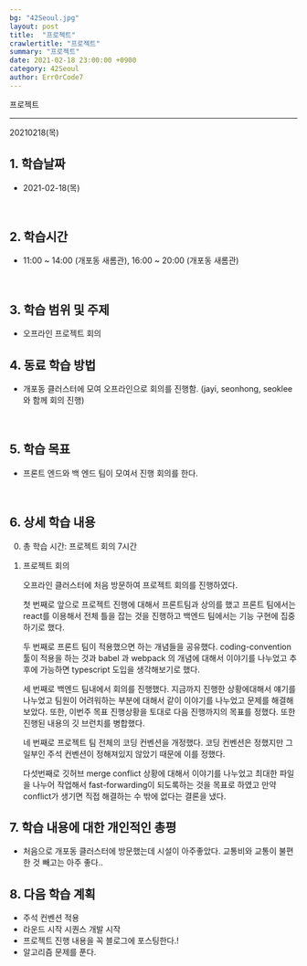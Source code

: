 ```yaml
---
bg: "42Seoul.jpg"
layout: post
title:  "프로젝트"
crawlertitle: "프로젝트"
summary: "프로젝트"
date: 2021-02-18 23:00:00 +0900
category: 42Seoul
author: Err0rCode7
---
```


프로젝트

---

20210218(목)

## 1. 학습날짜

- 2021-02-18(목)
<br>

## 2. 학습시간

- 11:00 ~ 14:00 (개포동 새롬관), 16:00 ~ 20:00 (개포동 새롬관)
<br>

## 3. 학습 범위 및 주제

- 오프라인 프로젝트 회의

## 4. 동료 학습 방법

- 개포동 클러스터에 모여 오프라인으로 회의를 진행함. (jayi, seonhong, seoklee와 함께 회의 진행)
<br>

## 5. 학습 목표

- 프론트 엔드와 백 엔드 팀이 모여서 진행 회의를 한다.

<br>

## 6. 상세 학습 내용

0. 총 학습 시간: 프로젝트 회의 7시간

1. 프로젝트 회의

	오프라인 클러스터에 처음 방문하여 프로젝트 회의를 진행하였다.

	첫 번째로 앞으로 프로젝트 진행에 대해서 프론트팀과 상의를 했고 프론트 팀에서는 react를 이용해서 전체 틀을 잡는 것을 진행하고 백엔드 팀에서는 기능 구현에 집중하기로 했다.

	두 번째로 프론트 팀이 적용했으면 하는 개념들을 공유했다. coding-convention 툴이 적용을 하는 것과 babel 과 webpack 의 개념에 대해서 이야기를 나누었고 추후에 가능하면 typescript 도입을 생각해보기로 했다.

	세 번째로 백엔드 팀내에서 회의를 진행했다. 지금까지 진행한 상황에대해서 얘기를 나누었고 팀원이 어려워하는 부분에 대해서 같이 이야기를 나누었고 문제를 해결해보았다. 또한, 이번주 목표 진행상황을 토대로 다음 진행까지의 목표를 정했다. 또한 진행된 내용의 깃 브런치를 병합했다.

	네 번째로 프로젝트 팀 전체의 코딩 컨벤션을 개정했다. 코딩 컨벤션은 정했지만 그 일부인 주석 컨벤션이 정해져있지 않았기 때문에 이를 정했다.

	다섯번째로 깃허브 merge conflict 상황에 대해서 이야기를 나누었고 최대한 파일을 나누어 작업해서 fast-forwarding이 되도록하는 것을 목표로 하였고 만약 conflict가 생기면 직접 해결하는 수 밖에 없다는 결론을 냈다.

## 7. 학습 내용에 대한 개인적인 총평

- 처음으로 개포동 클러스터에 방문했는데 시설이 아주좋았다. 교통비와 교통이 불편한 것 빼고는 아주 좋다..

## 8. 다음 학습 계획

- 주석 컨벤션 적용
- 라운드 시작 시퀀스 개발 시작
- 프로젝트 진행 내용을 꼭 블로그에 포스팅한다.!
- 알고리즘 문제를 푼다.